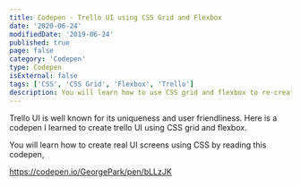 ```yaml
---
title: Codepen - Trello UI using CSS Grid and Flexbox
date: '2020-06-24'
modifiedDate: '2019-06-24'
published: true
page: false
category: 'Codepen'
type: Codepen
isExternal: false
tags: ['CSS', 'CSS Grid', 'Flexbox', 'Trello']
description: You will learn how to use CSS grid and flexbox to re-create trello UI
---
```


Trello UI is well known for its uniqueness and user friendliness. Here is a codepen I learned to create trello UI using CSS grid and flexbox.

You will learn how to create real UI screens using CSS by reading this codepen,

https://codepen.io/GeorgePark/pen/bLLzJK
